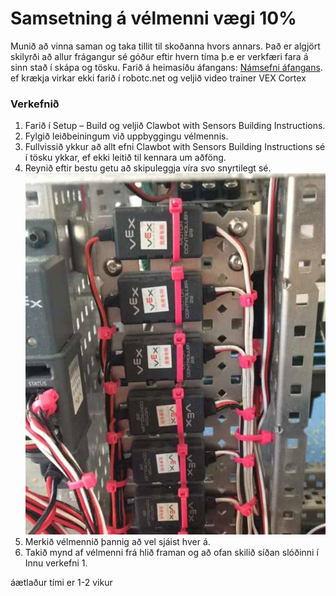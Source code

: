# Samsetning á vélmenni vægi 10% 
Munið að vinna saman og taka tillit til skoðanna hvors annars. 
Það er algjört skilyrði að allur frágangur sé góður eftir hvern tíma þ.e er verkfæri fara á sinn stað í skápa og tösku.
Farið á heimasíðu áfangans: [Námsefni áfangans](http://cmra.rec.ri.cmu.edu/previews/robot_c_products/teaching_rc_cortex_v2/).
ef krækja virkar ekki farið í robotc.net og veljið video trainer VEX Cortex  
### Verkefnið
1. Farið í Setup – Build og veljið Clawbot with Sensors Building Instructions. 
1. Fylgið leiðbeiningum við uppbyggingu vélmennis. 
1. Fullvissið ykkur að allt efni Clawbot with Sensors Building Instructions sé í tösku ykkar, ef ekki leitið til kennara um aðföng. 
1. Reynið eftir bestu getu að skipuleggja víra svo snyrtilegt sé.![Vírar](img/caplemanagement.jpeg)
1. Merkið vélmennið þannig að vel sjáist hver á.
1. Takið mynd af vélmenni frá hlið framan og að ofan skilið síðan slóðinni í Innu verkefni 1.
  
áætlaður tími er 1-2 vikur 
